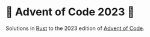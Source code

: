 # 🎄 Advent of Code 2023 🎄

Solutions in [Rust](https://www.rust-lang.org) to the 2023 edition of [Advent
of Code](https://www.adventofcode.com).
